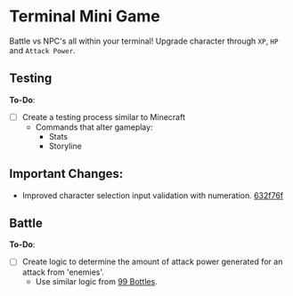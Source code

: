 # Terminal Mini Game
Battle vs NPC's all within your terminal! Upgrade character through `XP`, `HP` and `Attack Power`.

## Testing
**To-Do**:
- [ ] Create a testing process similar to Minecraft
  - Commands that alter gameplay:
    - Stats
    - Storyline

## Important Changes:
- Improved character selection input validation with numeration. [632f76f](https://github.com/beingsie/codedexio/commit/632f76f943c0c07c2ffa250061f501e367799c92)

## Battle
**To-Do**:
- [ ] Create logic to determine the amount of attack power generated for an attack from 'enemies'.
	- Use similar logic from [99 Bottles](https://github.com/beingsie/codedexio/blob/main/courses/python/04_loops/99_bottles.py).

